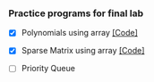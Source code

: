 ### Practice programs for final lab

- [x] Polynomials using array [[Code]](./polynomial_array.c)
- [x] Sparse Matrix using array [[Code]](./sparse_array.c)  

- [ ] Priority Queue